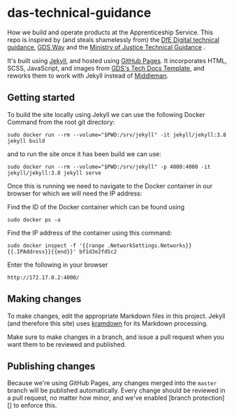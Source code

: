# das-technical-guidance

How we build and operate products at the Apprenticeship Service. This repo
is inspired by (and steals shamelessly from) the [DfE Digital technical guidance](https://dfe-digital.github.io/technology-guidance/#dfe-digital-technical-guidance), [GDS Way](https://gds-way.cloudapps.digital) and the 
[Ministry of Justice Technical Guidance](https://ministryofjustice.github.io/technical-guidance/#moj-technical-guidance)
.

It's built using [Jekyll][], and hosted using [GitHub Pages][]. It
incorporates HTML, SCSS, JavaScript, and images from [GDS's Tech Docs
Template][tech-docs-template], and reworks them to work with Jekyll
instead of [Middleman][].

[gds-way]: https://github.com/alphagov/gds-way
[Jekyll]: https://jekyllrb.com
[GitHub Pages]: https://pages.github.com
[tech-docs-template]: https://github.com/alphagov/tech-docs-template
[Middleman]: https://middlemanapp.com

## Getting started

To build the site locally using Jekyll we can use the following Docker Command from the root git directory:

```sudo docker run --rm --volume="$PWD:/srv/jekyll" -it jekyll/jekyll:3.8 jekyll build```

and to run the site once it has been build we can use:

```sudo docker run --rm --volume="$PWD:/srv/jekyll" -p 4000:4000 -it jekyll/jekyll:3.8 jekyll serve```

Once this is running we need to navigate to the Docker container in our browser for which we will need the IP address:

 Find the ID of the Docker container which can be found using

 ```sudo docker ps -a```

Find the IP address of the container using this command:

```sudo docker inspect -f '{{range .NetworkSettings.Networks}}{{.IPAddress}}{{end}}' bf1d3e2fd5c2```

Enter the following in your browser

```http://172.17.0.2:4000/```


## Making changes

To make changes, edit the appropriate Markdown files in this project.
Jekyll (and therefore this site) uses [kramdown][] for its Markdown
processing.

Make sure to make changes in a branch, and issue a pull request when
you want them to be reviewed and published.

[kramdown]: https://kramdown.gettalong.org/syntax.html

## Publishing changes

Because we're using GitHub Pages, any changes merged into the `master`
branch will be published automatically. Every change should be reviewed
in a pull request, no matter how minor, and we've enabled [branch
protection][] to enforce this.
